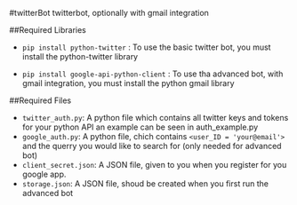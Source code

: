 #twitterBot
twitterbot, optionally with gmail integration

##Required Libraries

* `pip install python-twitter` : To use the basic twitter bot, you must install the python-twitter library

* `pip install google-api-python-client` : To use tha advanced bot, with gmail integration, you must install the python gmail library


##Required Files
* `twitter_auth.py`: A python file which contains all twitter keys and tokens for your python API an example can be seen in auth_example.py
* `google_auth.py`: A python file, chich contains `<user_ID = 'your@email'>` and the querry you would like to search for (only needed for advanced bot)
* `client_secret.json`: A JSON file, given to you when you register for you google app. 
* `storage.json`: A JSON file, shoud be created when you first run the advanced bot
